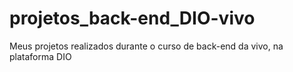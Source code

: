 # projetos_back-end_DIO-vivo
Meus projetos realizados durante o curso de back-end da vivo, na plataforma DIO
